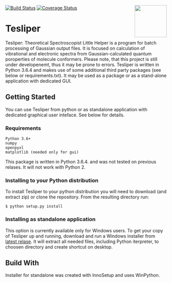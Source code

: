[![Build Status](https://travis-ci.org/mishioo/tesliper.svg?branch=dev)](https://travis-ci.org/mishioo/tesliper)
[![Coverage Status](https://coveralls.io/repos/github/mishioo/tesliper/badge.svg?branch=dev)](https://coveralls.io/github/mishioo/tesliper?branch=dev)
<img align="right" width="100" height="100" src="https://raw.githubusercontent.com/Mishioo/tesliper/master/tesliper/tesliper.ico">

# Tesliper

Tesliper: Theoretical Spectroscopist Little Helper is a program for batch processing of Gaussian output files. It is focused on calculation of vibrational and electronic spectra from Gaussian-calculated quantum poroperties of molecule conformers. Please note, that this project is still under developenemt, thus it may be prone to errors.
Tesliper is written in Python 3.6.4 and makes use of some additional third party packages (see below or requirements.txt). It may be used as a package or as a stand-alone application with dedicated GUI.

## Getting Started

You can use Tesliper from python or as standalone application with dedicated graphical user inteface. See below for details.

### Requirements

```
Python 3.6+
numpy
openpyxl
matplotlib (needed only for gui)
```
This package is written in Python 3.6.4. and was not tested on previous relases. It will not work with Python 2.

### Installing to your Python distribution

To install Tesliper to your python distribution you will need to download (and extract zip) or clone the repository. From the resulting directory run:

`$ python setup.py install`

### Installing as standalone application

This option is currently available only for Windows users. To get your copy of Tesliper up and running, download and run a Windows installer from [latest relase](https://github.com/Mishioo/tesliper/releases/tag/0.7.4). It will extract all needed files, including Python iterpreter, to choosen directory and create shortcut on desktop.

## Build With

Installer for standalone was created with InnoSetup and uses WinPython.
